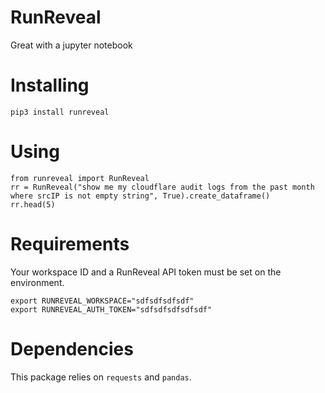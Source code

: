 # RunReveal
Great with a jupyter notebook

# Installing
```
pip3 install runreveal
```
# Using
```
from runreveal import RunReveal
rr = RunReveal("show me my cloudflare audit logs from the past month where srcIP is not empty string", True).create_dataframe()
rr.head(5)
```
# Requirements
Your workspace ID and a RunReveal API token must be set on the environment.

```
export RUNREVEAL_WORKSPACE="sdfsdfsdfsdf"
export RUNREVEAL_AUTH_TOKEN="sdfsdfsdfsdfsdf"
```

# Dependencies
This package relies on `requests` and `pandas`.
